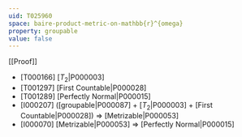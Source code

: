 ```yaml
---
uid: T025960
space: baire-product-metric-on-mathbb{r}^{omega}
property: groupable
value: false
---
```

[[Proof]]

* [T000166] [$T_2$|P000003]
* [T001297] [First Countable|P000028]
* [T001289] [Perfectly Normal|P000015]
* [I000207] ([groupable|P000087] + [$T_2$|P000003] + [First Countable|P000028]) => [Metrizable|P000053]
* [I000070] [Metrizable|P000053] => [Perfectly Normal|P000015]

